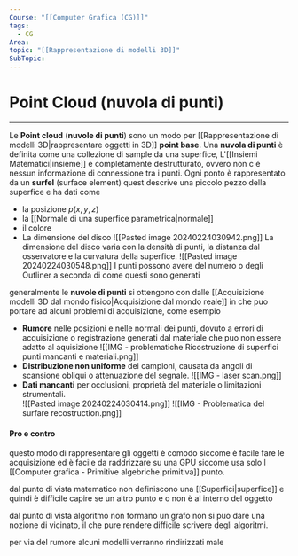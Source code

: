 ```yaml
---
Course: "[[Computer Grafica (CG)]]"
tags:
  - CG
Area: 
topic: "[[Rappresentazione di modelli 3D]]"
SubTopic:
---
```


# Point Cloud (nuvola di punti)
---
Le __Point cloud__ (__nuvole di punti__) sono un modo per [[Rappresentazione di modelli 3D|rappresentare oggetti in 3D]] **point base**.
Una __nuvola di punti__ è definita come una collezione di sample da una superfice, L'[[Insiemi Matematici|insieme]] e completamente destrutturato, ovvero non c é nessun informazione di connessione tra i punti.
Ogni ponto è rappresentato da un __surfel__ (surface element) quest descrive una piccolo pezzo della superfice e ha dati come 
- la posizione $p(x,y,z)$ 
- la [[Normale di una superfice parametrica|normale]] 
- il colore
- La dimensione del disco
![[Pasted image 20240224030942.png]]
La dimensione del disco varia con la densità di punti, la distanza dal osservatore e la curvatura della superfice. 
![[Pasted image 20240224030548.png]]
I punti possono avere del numero o degli Outliner a seconda di come questi sono generati 

generalmente le  __nuvole di punti__  si ottengono con dalle [[Acquisizione modelli 3D dal mondo fisico|Acquisizione dal mondo reale]] 
in che puo portare ad alcuni problemi di acquisizione, come esempio
- **Rumore** nelle posizioni e nelle normali dei punti, dovuto a errori di acquisizione o registrazione generati dal materiale che puo non essere adatto al aquisizione  ![[IMG - problematiche Ricostruzione di superfici punti mancanti e materiali.png]]
- **Distribuzione non uniforme** dei campioni, causata da angoli di scansione obliqui o attenuazione del segnale. ![[IMG - laser scan.png]]
- **Dati mancanti** per occlusioni, proprietà del materiale o limitazioni strumentali.  
![[Pasted image 20240224030414.png]]
![[IMG - Problematica del surfare recostruction.png]]


#### Pro e contro
questo modo di rappresentare gli oggetti è comodo siccome è facile fare le acquisizione ed è facile da raddrizzare su una GPU siccome usa solo l [[Computer grafica - Primitive algebriche|primitiva]] punto.

dal punto di vista matematico non definiscono una [[Superfici|superfice]] e quindi è difficile capire se un altro punto e o non è al interno del oggetto

dal punto di vista algoritmo non formano un grafo non si puo dare una nozione di vicinato, il che pure rendere difficile scrivere degli algoritmi.

per via del rumore alcuni modelli verranno rindirizzati male